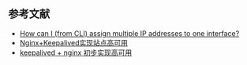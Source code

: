 ## 参考文献

- [How can I (from CLI) assign multiple IP addresses to one interface?](https://askubuntu.com/questions/547289/how-can-i-from-cli-assign-multiple-ip-addresses-to-one-interface)
- [Nginx+Keepalived实现站点高可用](http://seanlook.com/2015/05/18/nginx-keepalived-ha/)
- [keepalived + nginx 初步实现高可用](https://klionsec.github.io/2017/12/23/keepalived-nginx/)

